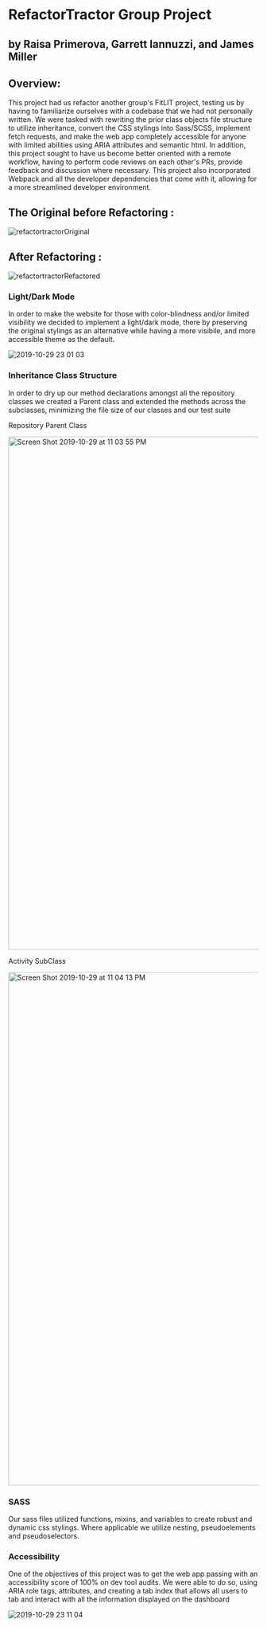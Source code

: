 # RefactorTractor Group Project 

## by Raisa Primerova, Garrett Iannuzzi, and James Miller

## Overview: 

This project had us refactor another group's FitLIT project, testing us by having to familiarize ourselves with a codebase that we had not personally written. We were tasked with rewriting the prior class objects file structure to utilize inheritance, convert the CSS stylings into Sass/SCSS, implement fetch requests, and make the web app completely accessible for anyone with limited abilities using ARIA attributes and semantic html. In addition, this project sought to have us become better oriented with a remote workflow, having to perform code reviews on each other's PRs, provide feedback and discussion where necessary. This project also incorporated Webpack and all the developer dependencies that come with it, allowing for a more streamlined developer environment. 


## The Original before Refactoring : 

![refactortractorOriginal](https://user-images.githubusercontent.com/27719824/67830209-656e9200-fa9f-11e9-8bd9-885a8d27416a.png)




## After Refactoring : 

![refactortractorRefactored](https://user-images.githubusercontent.com/27719824/67830280-a797d380-fa9f-11e9-8b4a-9e7c6e24cbd7.png)

### Light/Dark Mode 

In order to make the website for those with color-blindness and/or limited visibility we decided to implement a light/dark mode, there by preserving the original stylings as an alternative while having a more visibile, and more accessible theme as the default. 

![2019-10-29 23 01 03](https://user-images.githubusercontent.com/27719824/67830415-1f65fe00-faa0-11e9-929b-dd11f5054036.gif)


### Inheritance Class Structure 

In order to dry up our method declarations amongst all the repository classes we created a Parent class and extended the methods across the subclasses, minimizing the file size of our classes and our test suite

Repository Parent Class

<img width="1030" alt="Screen Shot 2019-10-29 at 11 03 55 PM" src="https://user-images.githubusercontent.com/27719824/67830499-7c61b400-faa0-11e9-8b21-22e007986b0e.png">

Activity SubClass

<img width="1030" alt="Screen Shot 2019-10-29 at 11 04 13 PM" src="https://user-images.githubusercontent.com/27719824/67830567-b9c64180-faa0-11e9-9c5d-00c01f877aa4.png">


### SASS 

Our sass files utilized functions, mixins, and variables to create robust and dynamic css stylings. Where applicable we utilize nesting, pseudoelements and pseudoselectors. 


### Accessibility 

One of the objectives of this project was to get the web app passing with an accessibility score of 100% on dev tool audits. We were able to do so, using ARIA role tags, attributes, and creating a tab index that allows all users to tab and interact with all the information displayed on the dashboard 


![2019-10-29 23 11 04](https://user-images.githubusercontent.com/27719824/67830977-5fc67b80-faa2-11e9-9c10-e86c9d3e9368.gif)




